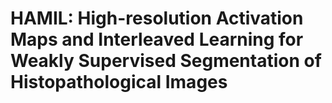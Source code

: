 # HAMIL: High-resolution Activation Maps and Interleaved Learning for Weakly Supervised Segmentation of Histopathological Images
